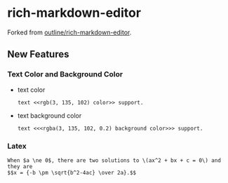 # rich-markdown-editor

Forked from [outline/rich-markdown-editor](https://github.com/outline/rich-markdown-editor).

## New Features

### Text Color and Background Color

- text color
   ```
   text <<rgb(3, 135, 102) color>> support.
   ```
- text background color
   ```
   text <<<rgba(3, 135, 102, 0.2) background color>>> support.
   ```

### Latex

```
When $a \ne 0$, there are two solutions to \(ax^2 + bx + c = 0\) and they are
$$x = {-b \pm \sqrt{b^2-4ac} \over 2a}.$$
```
